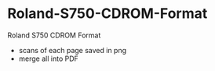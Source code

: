 # Roland-S750-CDROM-Format
Roland S750 CDROM Format
- scans of each page saved in png
- merge all into PDF
